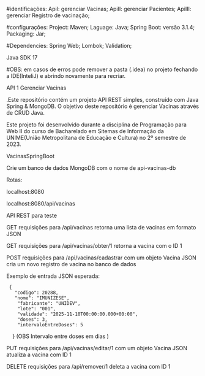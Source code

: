 #identificações: ApiI: gerenciar Vacinas; ApiII: gerenciar Pacientes; ApiIII: gerenciar Registro de vacinação;

#configurações: Project: Maven; Laguage: Java; Spring Boot: versão 3.1.4; Packaging: Jar;

#Dependencies: Spring Web; Lombok; Validation;

Java SDK 17

#OBS: em casos de erros pode remover a pasta (.idea) no projeto fechando a IDE(InteliJ) e abrindo novamente para recriar.

API 1 Gerenciar Vacinas


.Este repositório contém um projeto API REST simples, construído com Java Spring & MongoDB. O objetivo deste repositório é gerenciar Vacinas através de CRUD Java.

Este projeto foi desenvolvido durante a disciplina de Programação para Web II do curso de Bacharelado em Sitemas de Informação da UNIME(União Metropolitana de Educação e Cultura) no 2º semestre de 2023.


VacinasSpringBoot

Crie um banco de dados MongoDB com o nome de api-vacinas-db

Rotas:

localhost:8080

localhost:8080/api/vacinas

API REST para teste

GET requisições para /api/vacinas retorna uma lista de vacinas em formato JSON

GET requisições para /api/vacinas/obter/1 retorna a vacina com o ID 1

POST requisições para /api/vacinas/cadastrar com um objeto Vacina JSON cria um novo registro de vacina no banco de dados

Exemplo de entrada JSON esperada:        

     {  
       "codigo": 20288,
       "nome": "IMUNIZESE",
        "fabricante": "UNIDEV",
        "lote": "001",
        "validade": "2025-11-10T00:00:00.000+00:00",
        "doses": 3,
        "intervaloEntreDoses": 5
    }
(OBS Intervalo entre doses em dias )

PUT requisições para /api/vacinas/editar/1 com um objeto Vacina JSON atualiza a vacina com ID 1

DELETE requisições para /api/remover/1 deleta a vacina com ID 1




